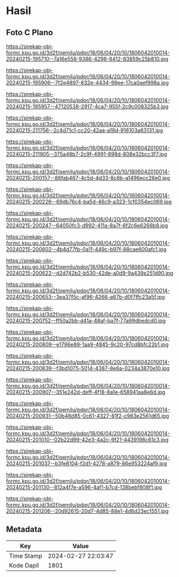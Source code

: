 # Hasil

## Foto C Plano

https://sirekap-obj-formc.kpu.go.id/3d2f/pemilu/pdpr/18/06/04/20/10/1806042010014-20240215-195710--7a16e558-9386-4298-8412-83859c25b810.jpg

https://sirekap-obj-formc.kpu.go.id/3d2f/pemilu/pdpr/18/06/04/20/10/1806042010014-20240215-195906--7f2e4897-832e-4434-99ee-17ca0aef998a.jpg

https://sirekap-obj-formc.kpu.go.id/3d2f/pemilu/pdpr/18/06/04/20/10/1806042010014-20240215-195957--47120538-2917-4ca7-955f-2c9c008325b3.jpg

https://sirekap-obj-formc.kpu.go.id/3d2f/pemilu/pdpr/18/06/04/20/10/1806042010014-20240215-211756--2c4d71c1-cc20-42aa-a18d-916103a63131.jpg

https://sirekap-obj-formc.kpu.go.id/3d2f/pemilu/pdpr/18/06/04/20/10/1806042010014-20240215-211905--375a48b7-2c9f-4991-898d-808e32bcc3f7.jpg

https://sirekap-obj-formc.kpu.go.id/3d2f/pemilu/pdpr/18/06/04/20/10/1806042010014-20240215-200157--86fab467-4c5d-4d33-8c6b-a1496ecc26e0.jpg

https://sirekap-obj-formc.kpu.go.id/3d2f/pemilu/pdpr/18/06/04/20/10/1806042010014-20240215-200226--69db76c4-ba5d-46c9-a323-1cf0354ec069.jpg

https://sirekap-obj-formc.kpu.go.id/3d2f/pemilu/pdpr/18/06/04/20/10/1806042010014-20240215-200247--64050fc3-d992-411a-8a7f-6f2c6e6266b8.jpg

https://sirekap-obj-formc.kpu.go.id/3d2f/pemilu/pdpr/18/06/04/20/10/1806042010014-20240215-200602--4b4d77fb-0a11-449c-b97f-88cae600afc1.jpg

https://sirekap-obj-formc.kpu.go.id/3d2f/pemilu/pdpr/18/06/04/20/10/1806042010014-20240215-200622--d2d742b2-b530-42de-a0d9-9a439e251d90.jpg

https://sirekap-obj-formc.kpu.go.id/3d2f/pemilu/pdpr/18/06/04/20/10/1806042010014-20240215-200653--3ea37f5c-af96-4266-a67b-d0f7ffc23a5f.jpg

https://sirekap-obj-formc.kpu.go.id/3d2f/pemilu/pdpr/18/06/04/20/10/1806042010014-20240215-200752--ff50a2bb-d41a-48af-ba7f-77a99dbedcd0.jpg

https://sirekap-obj-formc.kpu.go.id/3d2f/pemilu/pdpr/18/06/04/20/10/1806042010014-20240215-200809--e1796e89-1aa9-4845-9c20-97cd8bfc22b1.jpg

https://sirekap-obj-formc.kpu.go.id/3d2f/pemilu/pdpr/18/06/04/20/10/1806042010014-20240215-200839--f3bd1075-5014-4387-8e6a-0234a3870e10.jpg

https://sirekap-obj-formc.kpu.go.id/3d2f/pemilu/pdpr/18/06/04/20/10/1806042010014-20240215-200907--351e242d-deff-4f18-8a1e-658941aa8e6d.jpg

https://sirekap-obj-formc.kpu.go.id/3d2f/pemilu/pdpr/18/06/04/20/10/1806042010014-20240215-200931--50b48d85-0c61-4327-81f2-c983e2561d65.jpg

https://sirekap-obj-formc.kpu.go.id/3d2f/pemilu/pdpr/18/06/04/20/10/1806042010014-20240215-201010--02b22d99-42e3-4a2c-9f21-4439198c61c3.jpg

https://sirekap-obj-formc.kpu.go.id/3d2f/pemilu/pdpr/18/06/04/20/10/1806042010014-20240215-201037--b3fe8104-f2d1-4278-a879-86e953224af9.jpg

https://sirekap-obj-formc.kpu.go.id/3d2f/pemilu/pdpr/18/06/04/20/10/1806042010014-20240215-201130--812a4f7e-a596-4af1-b7cd-138bebf808f1.jpg

https://sirekap-obj-formc.kpu.go.id/3d2f/pemilu/pdpr/18/06/04/20/10/1806042010014-20240215-201206--20d92615-20d7-4d85-88e1-4d6d23ec1551.jpg


## Metadata

| Key        | Value               |
| ---------- | ------------------- |
| Time Stamp | 2024-02-27 22:03:47 |
| Kode Dapil | 1801                |



